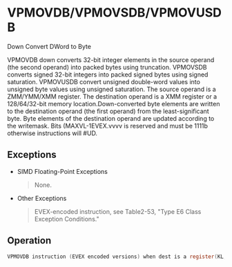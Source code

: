 # VPMOVDB/VPMOVSDB/VPMOVUSDB

Down Convert DWord to Byte

VPMOVDB down converts 32-bit integer elements in the source operand (the second operand) into packed bytes using truncation.
VPMOVSDB converts signed 32-bit integers into packed signed bytes using signed saturation.
VPMOVUSDB convert unsigned double-word values into unsigned byte values using unsigned saturation.
The source operand is a ZMM/YMM/XMM register.
The destination operand is a XMM register or a 128/64/32-bit memory location.Down-converted byte elements are written to the destination operand (the first operand) from the least-significant byte.
Byte elements of the destination operand are updated according to the writemask.
Bits (MAXVL-1EVEX.vvvv is reserved and must be 1111b otherwise instructions will #UD.

## Exceptions

- SIMD Floating-Point Exceptions
  > None.
- Other Exceptions
  > EVEX-encoded instruction, see Table2-53, "Type E6 Class Exception Conditions."

## Operation

```C
VPMOVDB instruction (EVEX encoded versions) when dest is a register(KL, VL) = (4, 128), (8, 256), (16, 512)FOR j := 0 TO KL-1i := j * 8m := j * 32IF k1[j] OR *no writemask*THEN DEST[i+7:i] := TruncateDoubleWordToByte (SRC[m+31:m])ELSE IF *merging-masking*; merging-maskingTHEN *DEST[i+7:i] remains unchanged*ELSE *zeroing-masking*; zeroing-maskingDEST[i+7:i] := 0FIFI;ENDFORDEST[MAXVL-1:VL/4] := 0;VPMOVDB instruction (EVEX encoded versions) when dest is memory(KL, VL) = (4, 128), (8, 256), (16, 512)FOR j := 0 TO KL-1i := j * 8m := j * 32IF k1[j] OR *no writemask*THEN DEST[i+7:i] := TruncateDoubleWordToByte (SRC[m+31:m])ELSE *DEST[i+7:i] remains unchanged*; merging-maskingFI;ENDFORVPMOVSDB instruction (EVEX encoded versions) when dest is a register(KL, VL) = (4, 128), (8, 256), (16, 512)FOR j := 0 TO KL-1i := j * 8m := j * 32IF k1[j] OR *no writemask*THEN DEST[i+7:i] := SaturateSignedDoubleWordToByte (SRC[m+31:m])ELSE IF *merging-masking*; merging-maskingTHEN *DEST[i+7:i] remains unchanged*ELSE *zeroing-masking*; zeroing-maskingDEST[i+7:i] := 0FIFI;VPMOVSDB instruction (EVEX encoded versions) when dest is memory(KL, VL) = (4, 128), (8, 256), (16, 512)FOR j := 0 TO KL-1i := j * 8m := j * 32IF k1[j] OR *no writemask*THEN DEST[i+7:i] := SaturateSignedDoubleWordToByte (SRC[m+31:m])ELSE *DEST[i+7:i] remains unchanged*; merging-maskingFI;ENDFORVPMOVUSDB instruction (EVEX encoded versions) when dest is a register(KL, VL) = (4, 128), (8, 256), (16, 512)FOR j := 0 TO KL-1i := j * 8m := j * 32IF k1[j] OR *no writemask*THEN DEST[i+7:i] := SaturateUnsignedDoubleWordToByte (SRC[m+31:m])ELSE IF *merging-masking*; merging-maskingTHEN *DEST[i+7:i] remains unchanged*ELSE *zeroing-masking*; zeroing-maskingDEST[i+7:i] := 0FIFI;ENDFORDEST[MAXVL-1:VL/4] := 0;VPMOVUSDB instruction (EVEX encoded versions) when dest is memory(KL, VL) = (4, 128), (8, 256), (16, 512)FOR j := 0 TO KL-1i := j * 8m := j * 32IF k1[j] OR *no writemask*THEN DEST[i+7:i] := SaturateUnsignedDoubleWordToByte (SRC[m+31:m])ELSE *DEST[i+7:i] remains unchanged*; merging-maskingIntel C/C++ Compiler Intrinsic EquivalentsVPMOVDB __m128i _mm512_cvtepi32_epi8( __m512i a);VPMOVDB __m128i _mm512_mask_cvtepi32_epi8(__m128i s, __mmask16 k, __m512i a);VPMOVDB __m128i _mm512_maskz_cvtepi32_epi8( __mmask16 k, __m512i a);VPMOVDB void _mm512_mask_cvtepi32_storeu_epi8(void * d, __mmask16 k, __m512i a);VPMOVSDB __m128i _mm512_cvtsepi32_epi8( __m512i a);VPMOVSDB __m128i _mm512_mask_cvtsepi32_epi8(__m128i s, __mmask16 k, __m512i a);VPMOVSDB __m128i _mm512_maskz_cvtsepi32_epi8( __mmask16 k, __m512i a);VPMOVSDB void _mm512_mask_cvtsepi32_storeu_epi8(void * d, __mmask16 k, __m512i a);VPMOVUSDB __m128i _mm512_cvtusepi32_epi8( __m512i a);VPMOVUSDB __m128i _mm512_mask_cvtusepi32_epi8(__m128i s, __mmask16 k, __m512i a);VPMOVUSDB __m128i _mm512_maskz_cvtusepi32_epi8( __mmask16 k, __m512i a);VPMOVUSDB void _mm512_mask_cvtusepi32_storeu_epi8(void * d, __mmask16 k, __m512i a);VPMOVUSDB __m128i _mm256_cvtusepi32_epi8(__m256i a);VPMOVUSDB __m128i _mm256_mask_cvtusepi32_epi8(__m128i a, __mmask8 k, __m256i b);VPMOVUSDB __m128i _mm256_maskz_cvtusepi32_epi8( __mmask8 k, __m256i b);VPMOVUSDB void _mm256_mask_cvtusepi32_storeu_epi8(void * , __mmask8 k, __m256i b);VPMOVUSDB __m128i _mm_cvtusepi32_epi8(__m128i a);VPMOVUSDB __m128i _mm_mask_cvtusepi32_epi8(__m128i a, __mmask8 k, __m128i b);VPMOVUSDB __m128i _mm_maskz_cvtusepi32_epi8( __mmask8 k, __m128i b);VPMOVUSDB void _mm_mask_cvtusepi32_storeu_epi8(void * , __mmask8 k, __m128i b);VPMOVSDB __m128i _mm256_cvtsepi32_epi8(__m256i a);VPMOVSDB __m128i _mm256_mask_cvtsepi32_epi8(__m128i a, __mmask8 k, __m256i b);VPMOVSDB __m128i _mm256_maskz_cvtsepi32_epi8( __mmask8 k, __m256i b);VPMOVSDB void _mm256_mask_cvtsepi32_storeu_epi8(void * , __mmask8 k, __m256i b);VPMOVSDB __m128i _mm_cvtsepi32_epi8(__m128i a);VPMOVSDB __m128i _mm_mask_cvtsepi32_epi8(__m128i a, __mmask8 k, __m128i b);VPMOVSDB __m128i _mm_maskz_cvtsepi32_epi8( __mmask8 k, __m128i b);VPMOVSDB void _mm_mask_cvtsepi32_storeu_epi8(void * , __mmask8 k, __m128i b);VPMOVDB __m128i _mm256_cvtepi32_epi8(__m256i a);VPMOVDB __m128i _mm256_mask_cvtepi32_epi8(__m128i a, __mmask8 k, __m256i b);VPMOVDB __m128i _mm256_maskz_cvtepi32_epi8( __mmask8 k, __m256i b);VPMOVDB void _mm256_mask_cvtepi32_storeu_epi8(void * , __mmask8 k, __m256i b);VPMOVDB __m128i _mm_cvtepi32_epi8(__m128i a);VPMOVDB __m128i _mm_mask_cvtepi32_epi8(__m128i a, __mmask8 k, __m128i b);VPMOVDB __m128i _mm_maskz_cvtepi32_epi8( __mmask8 k, __m128i b);VPMOVDB void _mm_mask_cvtepi32_storeu_epi8(void * , __mmask8 k, __m128i b);
```

